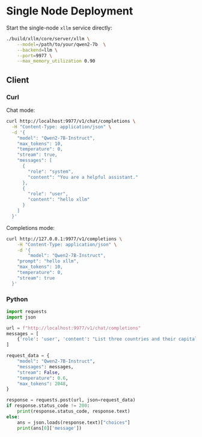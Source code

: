 # Single Node Deployment

Start the single-node `xllm` service directly:
```bash linenums="1"
./build/xllm/core/server/xllm \
    --model=/path/to/your/qwen2-7b  \
    --backend=llm \
    --port=9977 \
    --max_memory_utilization 0.90
```

## Client 
### Curl
Chat mode:
```bash linenums="1"
curl http://localhost:9977/v1/chat/completions \
  -H "Content-Type: application/json" \
  -d '{
    "model": "Qwen2-7B-Instruct",
    "max_tokens": 10,
    "temperature": 0,
    "stream": true,
    "messages": [
      {
        "role": "system",
        "content": "You are a helpful assistant."
      },
      {
        "role": "user",
        "content": "hello xllm"
      }
    ]
  }'
```

Completions mode:
```bash linenums="1"
curl http://127.0.0.1:9977/v1/completions \
    -H "Content-Type: application/json" \
    -d '{
        "model": "Qwen2-7B-Instruct",
    "prompt": "hello xllm",
    "max_tokens": 10,
    "temperature": 0,
    "stream": true
  }'
```

### Python
```python linenums="1"
import requests
import json

url = f"http://localhost:9977/v1/chat/completions"
messages = [
    {'role': 'user', 'content': "List three countries and their capitals."}
]

request_data = {
    "model": "Qwen2-7B-Instruct",
    "messages": messages,
    "stream": False, 
    "temperature": 0.6, 
    "max_tokens": 2048, 
}

response = requests.post(url, json=request_data)
if response.status_code != 200:
    print(response.status_code, response.text)
else:
    ans = json.loads(response.text)["choices"]
    print(ans[0]['message'])
```